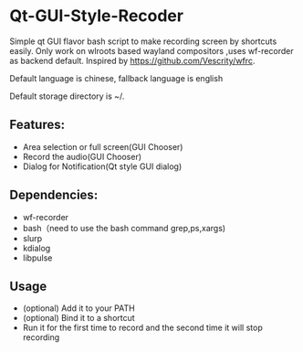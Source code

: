 # Qt-GUI-Style-Recoder
Simple qt GUI flavor bash script to make recording screen by shortcuts easily. Only work on wlroots based wayland compositors ,uses wf-recorder as backend default.  Inspired by <https://github.com/Vescrity/wfrc>. 

Default language is chinese, fallback language is english

Default storage directory is ~/.

## Features:
 - Area selection or full screen(GUI Chooser)
 - Record the audio(GUI Chooser)
 - Dialog for Notification(Qt style GUI dialog)


## Dependencies:
- wf-recorder
- bash（need to use the bash command grep,ps,xargs)
- slurp
- kdialog
- libpulse

## Usage 
- (optional) Add it to your PATH 
- (optional) Bind it to a shortcut
- Run it for the first time to record and the second time it will stop recording 
